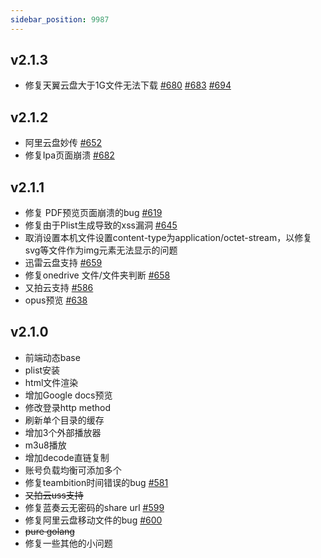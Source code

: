 ```yaml
---
sidebar_position: 9987
---
```


## v2.1.3
- 修复天翼云盘大于1G文件无法下载 [#680](https://github.com/Xhofe/alist/issues/680) [#683](https://github.com/Xhofe/alist/issues/683) [#694](https://github.com/Xhofe/alist/issues/694)

## v2.1.2
- 阿里云盘妙传 [#652](https://github.com/Xhofe/alist/issues/652)
- 修复Ipa页面崩溃 [#682](https://github.com/Xhofe/alist/issues/682)

## v2.1.1

- 修复 PDF预览页面崩溃的bug [#619](https://github.com/Xhofe/alist/issues/619)
- 修复由于Plist生成导致的xss漏洞 [#645](https://github.com/Xhofe/alist/issues/645)
- 取消设置本机文件设置content-type为application/octet-stream，以修复svg等文件作为img元素无法显示的问题
- 迅雷云盘支持 [#659](https://github.com/Xhofe/alist/issues/659)
- 修复onedrive 文件/文件夹判断 [#658](https://github.com/Xhofe/alist/issues/658)
- 又拍云支持 [#586](https://github.com/Xhofe/alist/issues/586)
- opus预览 [#638](https://github.com/Xhofe/alist/issues/638)

## v2.1.0

- 前端动态base
- plist安装
- html文件渲染
- 增加Google docs预览
- 修改登录http method
- 刷新单个目录的缓存
- 增加3个外部播放器
- m3u8播放
- 增加decode直链复制
- 账号负载均衡可添加多个
- 修复teambition时间错误的bug [#581](https://github.com/Xhofe/alist/issues/581)
- ~~又拍云uss支持~~
- 修复蓝奏云无密码的share url [#599](https://github.com/Xhofe/alist/discussions/599)
- 修复阿里云盘移动文件的bug [#600](https://github.com/Xhofe/alist/issues/600)
- ~~pure golang~~
- 修复一些其他的小问题